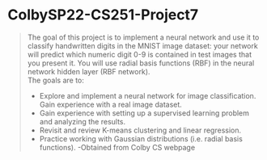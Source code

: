# ColbySP22-CS251-Project7

> The goal of this project is to implement a neural network and use it to classify handwritten digits in the MNIST image dataset: your network will predict which numeric digit 0-9 is contained in test images that you present it. You will use radial basis functions (RBF) in the neural network hidden layer (RBF network).  
> The goals are to:  
> - Explore and implement a neural network for image classification. Gain experience with a real image dataset. 
> - Gain experience with setting up a supervised learning problem and analyzing the results.
> - Revisit and review K-means clustering and linear regression. 
> - Practice working with Gaussian distributions (i.e. radial basis functions).
> -Obtained from Colby CS webpage
